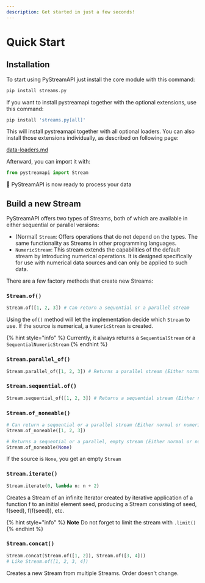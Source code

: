 ```yaml
---
description: Get started in just a few seconds!
---
```


# Quick Start

## Installation

To start using PyStreamAPI just install the core module with this command:

```bash
pip install streams.py
```

If you want to install pystreamapi together with the optional extensions, use this command:

```bash
pip install 'streams.py[all]'
```

This will install pystreamapi together with all optional loaders. You can also install those extensions individually, as described on following page:

[data-loaders.md](reference/data-loaders.md "mention")

Afterward, you can import it with:

```python
from pystreamapi import Stream
```

:tada: PyStreamAPI is now ready to process your data

## Build a new Stream

PyStreamAPI offers two types of Streams, both of which are available in either sequential or parallel versions:

* (Normal) `Stream`: Offers operations that do not depend on the types. The same functionality as Streams in other programming languages.
* `NumericStream`: This stream extends the capabilities of the default stream by introducing numerical operations. It is designed specifically for use with numerical data sources and can only be applied to such data.

There are a few factory methods that create new Streams:

### `Stream.of()`

```python
Stream.of([1, 2, 3]) # Can return a sequential or a parallel stream
```

Using the `of()` method will let the implementation decide which `Stream` to use. If the source is numerical, a `NumericStream` is created.

{% hint style="info" %}
Currently, it always returns a `SequentialStream` or a `SequentialNumericStream`
{% endhint %}

### `Stream.parallel_of()`

```python
Stream.parallel_of([1, 2, 3]) # Returns a parallel stream (Either normal or numeric)
```

### `Stream.sequential.of()`

```python
Stream.sequential_of([1, 2, 3]) # Returns a sequential stream (Either normal or numeric)
```

### `Stream.of_noneable()`

```python
# Can return a sequential or a parallel stream (Either normal or numeric)
Stream.of_noneable([1, 2, 3])

# Returns a sequential or a parallel, empty stream (Either normal or numeric)
Stream.of_noneable(None) 
```

If the source is `None`, you get an empty `Stream`

### `Stream.iterate()`

```python
Stream.iterate(0, lambda n: n + 2)
```

Creates a Stream of an infinite Iterator created by iterative application of a function f to an initial element seed, producing a Stream consisting of seed, f(seed), f(f(seed)), etc.

{% hint style="info" %}
**Note** Do not forget to limit the stream with `.limit()`
{% endhint %}

### `Stream.concat()`

```python
Stream.concat(Stream.of([1, 2]), Stream.of([3, 4])) 
# Like Stream.of([1, 2, 3, 4])
```

Creates a new Stream from multiple Streams. Order doesn't change.
